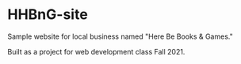 # HHBnG-site

Sample website for local business named "Here Be Books & Games." 

Built as a project for web development class Fall 2021.
